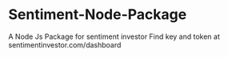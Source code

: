# Sentiment-Node-Package
A Node Js Package for sentiment investor
Find key and token at sentimentinvestor.com/dashboard 
